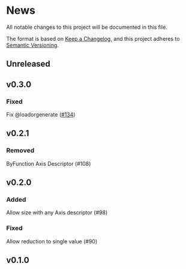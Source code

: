 # News

All notable changes to this project will be documented in this file.

The format is based on [Keep a Changelog](https://keepachangelog.com/en/1.0.0/),
and this project adheres to [Semantic Versioning](https://semver.org/spec/v2.0.0.html).

## Unreleased

## v0.3.0

### Fixed
Fix @loadorgenerate ([#134](https://github.com/JuliaDataCubes/YAXArrays.jl/issues/133))


## v0.2.1
### Removed
ByFunction Axis Descriptor (#108)

## v0.2.0

### Added

Allow size with any Axis descriptor (#98)

### Fixed

Allow reduction to single value (#90)

## v0.1.0